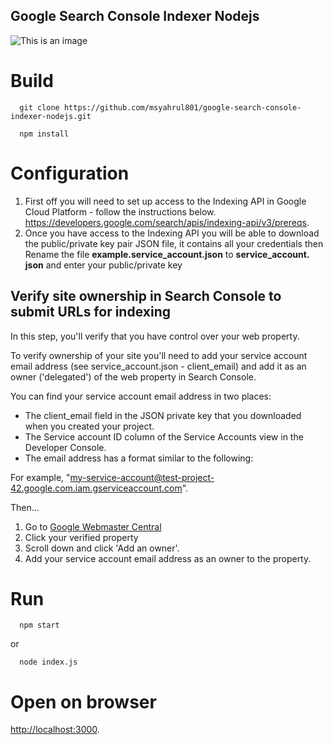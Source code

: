 ## Google Search Console Indexer Nodejs
![This is an image](https://github.com/msyahrul801/google-search-console-indexer-nodejs/blob/main/screenshot/image1.png)
# Build
```
  git clone https://github.com/msyahrul801/google-search-console-indexer-nodejs.git
```
```
  npm install
```
# Configuration
1. First off you will need to set up access to the Indexing API in Google Cloud Platform - follow the instructions below.
https://developers.google.com/search/apis/indexing-api/v3/prereqs.
2. Once you have access to the Indexing API you will be able to download the public/private key pair JSON file, it contains all your credentials then Rename the file **example.service_account.json** to **service_account. json** and enter your public/private key

## Verify site ownership in Search Console to submit URLs for indexing
In this step, you'll verify that you have control over your web property.

To verify ownership of your site you'll need to add your service account email address (see service_account.json - client_email) and add it as an owner ('delegated') of the web property in Search Console.

You can find your service account email address in two places:
- The client_email field in the JSON private key that you downloaded when you created your project.
- The Service account ID column of the Service Accounts view in the Developer Console.
- The email address has a format similar to the following:

For example, "my-service-account@test-project-42.google.com.iam.gserviceaccount.com".

Then...

1. Go to [Google Webmaster Central](https://www.google.com/webmasters/verification/home)
2. Click your verified property
3. Scroll down and click 'Add an owner'.
4. Add your service account email address as an owner to the property.
# Run
```
  npm start
```
or
```
  node index.js
```
# Open on browser
[http://localhost:3000](http://localhost:3000).
